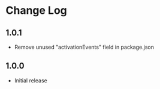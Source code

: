 # Change Log

## 1.0.1

- Remove unused "activationEvents" field in package.json

## 1.0.0

- Initial release
